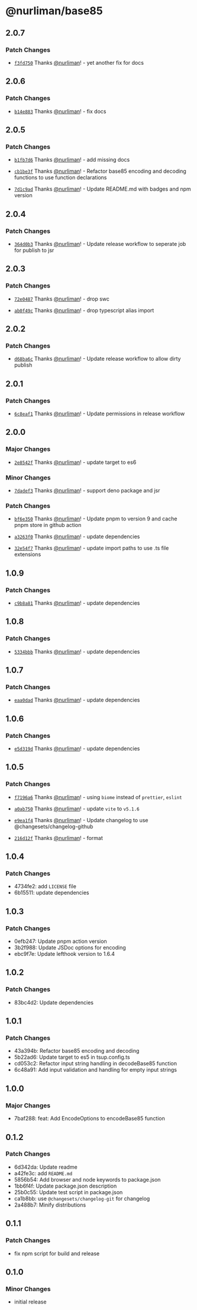 # @nurliman/base85

## 2.0.7

### Patch Changes

- [`f3fd750`](https://github.com/nurliman/base85/commit/f3fd750c618f6ead1ca717bb5700f71c05f4e361) Thanks [@nurliman](https://github.com/nurliman)! - yet another fix for docs

## 2.0.6

### Patch Changes

- [`b14e883`](https://github.com/nurliman/base85/commit/b14e883b2f72e4e1c31bfd372748ab881ea4c2e7) Thanks [@nurliman](https://github.com/nurliman)! - fix docs

## 2.0.5

### Patch Changes

- [`b1fb7d6`](https://github.com/nurliman/base85/commit/b1fb7d6cf99b0a1bb22187332df67b6be99e4e8c) Thanks [@nurliman](https://github.com/nurliman)! - add missing docs

- [`cb1be3f`](https://github.com/nurliman/base85/commit/cb1be3fcce111af29013bf3badf08e442647ce8a) Thanks [@nurliman](https://github.com/nurliman)! - Refactor base85 encoding and decoding functions to use function declarations

- [`7d1c9ad`](https://github.com/nurliman/base85/commit/7d1c9adbcafe33af66a4cad74c2d4246f13eba59) Thanks [@nurliman](https://github.com/nurliman)! - Update README.md with badges and npm version

## 2.0.4

### Patch Changes

- [`364d0b3`](https://github.com/nurliman/base85/commit/364d0b3c3f7ab8382457f1bb61cebb6a4eb285f7) Thanks [@nurliman](https://github.com/nurliman)! - Update release workflow to seperate job for publish to jsr

## 2.0.3

### Patch Changes

- [`72e0487`](https://github.com/nurliman/base85/commit/72e048730453d30f77c4305fa550f3e0526cb236) Thanks [@nurliman](https://github.com/nurliman)! - drop swc

- [`ab0f49c`](https://github.com/nurliman/base85/commit/ab0f49c983bcf478899e46c17612ed8337a13ef7) Thanks [@nurliman](https://github.com/nurliman)! - drop typescript alias import

## 2.0.2

### Patch Changes

- [`d68ba6c`](https://github.com/nurliman/base85/commit/d68ba6c3c2b932b785e2ab4ae41b09ded0137717) Thanks [@nurliman](https://github.com/nurliman)! - Update release workflow to allow dirty publish

## 2.0.1

### Patch Changes

- [`6c8eaf1`](https://github.com/nurliman/base85/commit/6c8eaf10d767459f457f8cc9a629477b04bc507e) Thanks [@nurliman](https://github.com/nurliman)! - Update permissions in release workflow

## 2.0.0

### Major Changes

- [`2e8542f`](https://github.com/nurliman/base85/commit/2e8542f55bbb1894eec1e3f1a0df770b2a9d94a2) Thanks [@nurliman](https://github.com/nurliman)! - update target to es6

### Minor Changes

- [`7dadef3`](https://github.com/nurliman/base85/commit/7dadef3a50583b89944d770b22af0dd73e6959fe) Thanks [@nurliman](https://github.com/nurliman)! - support deno package and jsr

### Patch Changes

- [`bf6e350`](https://github.com/nurliman/base85/commit/bf6e350c2fbc5fa107ee705904d06bbceb2e7979) Thanks [@nurliman](https://github.com/nurliman)! - Update pnpm to version 9 and cache pnpm store in github action

- [`a3263f0`](https://github.com/nurliman/base85/commit/a3263f0b2a41fc6ae7853825edd8958a07076eba) Thanks [@nurliman](https://github.com/nurliman)! - update dependencies

- [`32e54f7`](https://github.com/nurliman/base85/commit/32e54f79404cd403b0ab3e1afbbbeff00810bae9) Thanks [@nurliman](https://github.com/nurliman)! - update import paths to use .ts file extensions

## 1.0.9

### Patch Changes

- [`c9b8a81`](https://github.com/nurliman/base85/commit/c9b8a812d5209423a07bf5dad0609e211a6fe0dc) Thanks [@nurliman](https://github.com/nurliman)! - update dependencies

## 1.0.8

### Patch Changes

- [`5334bbb`](https://github.com/nurliman/base85/commit/5334bbbdaf9486803482a56db7ee2dcea162ab1f) Thanks [@nurliman](https://github.com/nurliman)! - update dependencies

## 1.0.7

### Patch Changes

- [`eaa0dad`](https://github.com/nurliman/base85/commit/eaa0dadfb2de26073ce05ee3ef034e6b2f0e2eab) Thanks [@nurliman](https://github.com/nurliman)! - update dependencies

## 1.0.6

### Patch Changes

- [`e5d319d`](https://github.com/nurliman/base85/commit/e5d319df7bbb001812e2fef24e1d1bb5519852eb) Thanks [@nurliman](https://github.com/nurliman)! - update dependencies

## 1.0.5

### Patch Changes

- [`f7196a6`](https://github.com/nurliman/base85/commit/f7196a6c6ad42bb19de517990f8d7d2ce215a08e) Thanks [@nurliman](https://github.com/nurliman)! - using `biome` instead of `prettier`, `eslint`

- [`a0ab750`](https://github.com/nurliman/base85/commit/a0ab75076c600f8387f5a396a96dd58e14a3db97) Thanks [@nurliman](https://github.com/nurliman)! - update `vite` to `v5.1.6`

- [`e9ea1f4`](https://github.com/nurliman/base85/commit/e9ea1f4170a812ad663bf3d99b0c851f2abbec3b) Thanks [@nurliman](https://github.com/nurliman)! - Update changelog to use @changesets/changelog-github

- [`216d12f`](https://github.com/nurliman/base85/commit/216d12f5262077681d8d8306533df3517f0445dc) Thanks [@nurliman](https://github.com/nurliman)! - format

## 1.0.4

### Patch Changes

- 4734fe2: add `LICENSE` file
- 6b15511: update dependencies

## 1.0.3

### Patch Changes

- 0efb247: Update pnpm action version
- 3b2f988: Update JSDoc options for encoding
- ebc9f7e: Update lefthook version to 1.6.4

## 1.0.2

### Patch Changes

- 83bc4d2: Update dependencies

## 1.0.1

### Patch Changes

- 43a394b: Refactor base85 encoding and decoding
- 5b22ad6: Update target to es5 in tsup.config.ts
- cd053c2: Refactor input string handling in decodeBase85 function
- 6c48a91: Add input validation and handling for empty input strings

## 1.0.0

### Major Changes

- 7baf288: feat: Add EncodeOptions to encodeBase85 function

## 0.1.2

### Patch Changes

- 6d342da: Update readme
- a42fe3c: add `README.md`
- 5856b54: Add browser and node keywords to package.json
- 1bb6f4f: Update package.json description
- 25b0c55: Update test script in package.json
- ca1b8bb: use `@changesets/changelog-git` for changelog
- 2a488b7: Minify distributions

## 0.1.1

### Patch Changes

- fix npm script for build and release

## 0.1.0

### Minor Changes

- initial release
